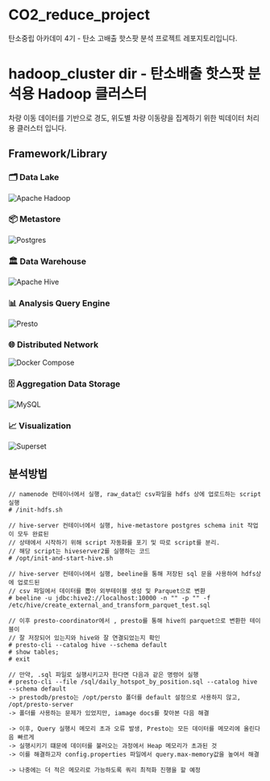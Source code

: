 # CO2_reduce_project
탄소중립 아카데미 4기 - 탄소 고배출 핫스팟 분석 프로젝트 레포지토리입니다.

# hadoop_cluster dir - 탄소배출 핫스팟 분석용 Hadoop 클러스터
차량 이동 데이터를 기반으로 경도, 위도별 차량 이동량을 집계하기 위한 빅데이터 처리용 클러스터 입니다.

## Framework/Library

### 🗂 Data Lake
![Apache Hadoop](https://img.shields.io/badge/apache_hadoop-66CCFF.svg?style=for-the-badge&logo=apachehadoop&logoColor=white)

### 📦 Metastore
![Postgres](https://img.shields.io/badge/postgres-%23316192.svg?style=for-the-badge&logo=postgresql&logoColor=white)

### 🏛 Data Warehouse
![Apache Hive](https://img.shields.io/badge/apache_hive-FDEE21.svg?style=for-the-badge&logo=apachehive&logoColor=white)

### 📊 Analysis Query Engine
![Presto](https://img.shields.io/badge/presto-5890FF.svg?style=for-the-badge&logo=presto&logoColor=white)

### 🌐 Distributed Network
![Docker Compose](https://img.shields.io/badge/docker_compose-2496ED.svg?style=for-the-badge&logo=docker&logoColor=white)

### 🗄 Aggregation Data Storage
![MySQL](https://img.shields.io/badge/mysql-4479A1.svg?style=for-the-badge&logo=mysql&logoColor=white)

### 📈 Visualization
![Superset](https://img.shields.io/badge/superset-20A6C9.svg?style=for-the-badge&logo=apachesuperset&logoColor=white)


## 분석방법
```
// namenode 컨테이너에서 실행, raw_data인 csv파일을 hdfs 상에 업로드하는 script 실행
# /init-hdfs.sh

// hive-server 컨테이너에서 실행, hive-metastore postgres schema init 작업이 모두 완료된
// 상태에서 시작하기 위해 script 자동화를 포기 및 따로 script를 분리.
// 해당 script는 hiveserver2를 실행하는 코드
# /opt/init-and-start-hive.sh

// hive-server 컨테이너에서 실행, beeline을 통해 저장된 sql 문을 사용하여 hdfs상에 업로드된
// csv 파일에서 데이터를 뽑아 외부테이블 생성 및 Parquet으로 변환
# beeline -u jdbc:hive2://localhost:10000 -n "" -p "" -f /etc/hive/create_external_and_transform_parquet_test.sql

// 이후 presto-coordinator에서 , presto를 통해 hive의 parquet으로 변환한 테이블이 
// 잘 저장되어 있는지와 hive와 잘 연결되었는지 확인
# presto-cli --catalog hive --schema default
# show tables;
# exit

// 만약, .sql 파일로 실행시키고자 한다면 다음과 같은 명령어 실행
# presto-cli --file /sql/daily_hotspot_by_position.sql --catalog hive --schema default
-> prestodb/presto는 /opt/persto 폴더를 default 설정으로 사용하지 않고, /opt/presto-server
-> 폴더를 사용하는 문제가 있었지만, iamage docs를 찾아본 다음 해결

-> 이후, Query 실행시 메모리 초과 오류 발생, Presto는 모든 데이터를 메모리에 올린다음 빠르게 
-> 실행시키기 떄문에 데이터를 불러오는 과정에서 Heap 메모리가 초과된 것
-> 이를 해결하고자 config.properties 파일에서 query.max-memory값을 높여서 해결

-> 나중에는 더 적은 메모리로 가능하도록 쿼리 최적화 진행을 할 예정

```
